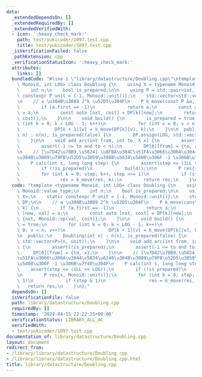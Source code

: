```yaml
---
data:
  _extendedDependsOn: []
  _extendedRequiredBy: []
  _extendedVerifiedWith:
  - icon: ':heavy_check_mark:'
    path: test/yukicoder/1097.test.cpp
    title: test/yukicoder/1097.test.cpp
  _isVerificationFailed: false
  _pathExtension: cpp
  _verificationStatusIcon: ':heavy_check_mark:'
  attributes:
    links: []
  bundledCode: "#line 1 \"library/datastructure/Doubling.cpp\"\ntemplate <typename\
    \ Monoid, int LOG> class Doubling {\n    using X = typename Monoid::value_type;\n\
    \    int n;\n    bool is_prepared;\n\n    using P = std::pair<int, X>;\n    static\
    \ constexpr P unit = {-1, Monoid::unit()};\n    std::vector<std::vector<P>> DP;\n\
    \n    // a \u304B\u3089 2^k \u52D5\u304F\n    P k_move(const P &a, int k) {\n\
    \        if (a.first == -1)\n            return a;\n        const auto [now, val]\
    \ = a;\n        const auto [nxt, cost] = DP[k][now];\n        return {nxt, Monoid::op(val,\
    \ cost)};\n    }\n\n    void build() {\n        is_prepared = true;\n        for\
    \ (int k = 0; k < LOG - 1; k++)\n            for (int v = 0; v < n; v++)\n   \
    \             DP[k + 1][v] = k_move(DP[k][v], k);\n    }\n\n  public:\n    Doubling(int\
    \ n) : n(n), is_prepared(false) {\n        DP.assign(LOG, std::vector<P>(n, unit));\n\
    \    }\n\n    void add_arc(int from, int to, X x) {\n        assert(!is_prepared);\n\
    \        assert(-1 <= to and to < n);\n        DP[0][from] = {to, x};\n    }\n\
    \n    // [\u7D42\u70B9,\u5024] \u8FBA\u304C\u51FA\u3066\u306A\u3044\u5834\u6240\
    \u304B\u3089\u79FB\u52D5\u3059\u308B\u5834\u5408\u306F -1 \u306B\u7740\u304F\n\
    \    P calc(int s, long long step) {\n        assert(step <= (1LL << LOG));\n\
    \        if (!is_prepared)\n            build();\n\n        P res{s, Monoid::unit()};\n\
    \        for (int k = 0; step; k++, step >>= 1)\n            if (step & 1)\n \
    \               res = k_move(res, k);\n        return res;\n    }\n};\n"
  code: "template <typename Monoid, int LOG> class Doubling {\n    using X = typename\
    \ Monoid::value_type;\n    int n;\n    bool is_prepared;\n\n    using P = std::pair<int,\
    \ X>;\n    static constexpr P unit = {-1, Monoid::unit()};\n    std::vector<std::vector<P>>\
    \ DP;\n\n    // a \u304B\u3089 2^k \u52D5\u304F\n    P k_move(const P &a, int\
    \ k) {\n        if (a.first == -1)\n            return a;\n        const auto\
    \ [now, val] = a;\n        const auto [nxt, cost] = DP[k][now];\n        return\
    \ {nxt, Monoid::op(val, cost)};\n    }\n\n    void build() {\n        is_prepared\
    \ = true;\n        for (int k = 0; k < LOG - 1; k++)\n            for (int v =\
    \ 0; v < n; v++)\n                DP[k + 1][v] = k_move(DP[k][v], k);\n    }\n\
    \n  public:\n    Doubling(int n) : n(n), is_prepared(false) {\n        DP.assign(LOG,\
    \ std::vector<P>(n, unit));\n    }\n\n    void add_arc(int from, int to, X x)\
    \ {\n        assert(!is_prepared);\n        assert(-1 <= to and to < n);\n   \
    \     DP[0][from] = {to, x};\n    }\n\n    // [\u7D42\u70B9,\u5024] \u8FBA\u304C\
    \u51FA\u3066\u306A\u3044\u5834\u6240\u304B\u3089\u79FB\u52D5\u3059\u308B\u5834\
    \u5408\u306F -1 \u306B\u7740\u304F\n    P calc(int s, long long step) {\n    \
    \    assert(step <= (1LL << LOG));\n        if (!is_prepared)\n            build();\n\
    \n        P res{s, Monoid::unit()};\n        for (int k = 0; step; k++, step >>=\
    \ 1)\n            if (step & 1)\n                res = k_move(res, k);\n     \
    \   return res;\n    }\n};"
  dependsOn: []
  isVerificationFile: false
  path: library/datastructure/Doubling.cpp
  requiredBy: []
  timestamp: '2024-04-15 22:22:25+09:00'
  verificationStatus: LIBRARY_ALL_AC
  verifiedWith:
  - test/yukicoder/1097.test.cpp
documentation_of: library/datastructure/Doubling.cpp
layout: document
redirect_from:
- /library/library/datastructure/Doubling.cpp
- /library/library/datastructure/Doubling.cpp.html
title: library/datastructure/Doubling.cpp
---
```

